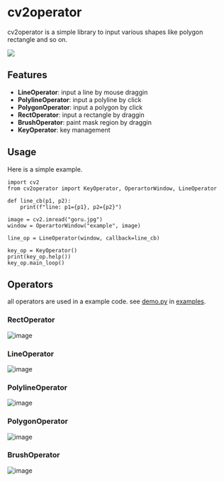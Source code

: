 # cv2operator

cv2operator is a simple library to input various shapes like polygon rectangle and so on.

![](https://raw.githubusercontent.com/moicci/cv2operator/master/docs/polygon-op.png)

## Features

- **LineOperator**: input a line by mouse draggin
- **PolylineOperator**: input a polyline by click
- **PolygonOperator**: input a polygon by click
- **RectOperator**: input a rectangle by draggin
- **BrushOperator**: paint mask region by draggin
- **KeyOperator**: key management

## Usage

Here is a simple example.

```
import cv2
from cv2operator import KeyOperator, OperartorWindow, LineOperator

def line_cb(p1, p2):
    print(f"line: p1={p1}, p2={p2}")

image = cv2.imread("goru.jpg")
window = OperartorWindow("example", image)

line_op = LineOperator(window, callback=line_cb)

key_op = KeyOperator()
print(key_op.help())
key_op.main_loop()
```

## Operators

all operators are used in a example code.
see [demo.py](https://github.com/moicci/cv2operator/tree/master/examples/demo.py) in [examples](https://github.com/moicci/cv2operator/tree/master/examples).

### RectOperator

![image](https://raw.githubusercontent.com/moicci/cv2operator/master/docs/rect-op.png)

### LineOperator

![image](https://raw.githubusercontent.com/moicci/cv2operator/master/docs/line-op.png)

### PolylineOperator

![image](https://raw.githubusercontent.com/moicci/cv2operator/master/docs/polyline-op.png)

### PolygonOperator

![image](https://raw.githubusercontent.com/moicci/cv2operator/master/docs/polygon-op.png)

### BrushOperator

![image](https://raw.githubusercontent.com/moicci/cv2operator/master/docs/brush-op.png)
